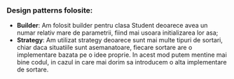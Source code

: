### Design patterns folosite:

- **Builder**: Am folosit builder pentru clasa Student deoarece avea un numar relativ mare de parametrii, fiind mai usoara initializarea lor asa;
- **Strategy**: Am utilizat strategy deoarece sunt mai multe tipuri de sortari, chiar daca situatiile sunt asemanatoare, fiecare sortare are o implementare bazata pe o idee proprie. In acest mod putem mentine mai bine codul, in cazul in care mai dorim sa introducem o alta implementare de sortare.
